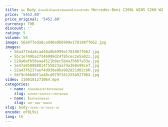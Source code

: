 ```yaml
---
title: ชุด Body ด้านหน้าด้านหลังกันชนหน้ากากสําหรับ Mercedes-Benz C200L W205 C260 W204 ดัดแปลงด้านหน้าด้านหลัง lip TAIL คอหม้อน้ํา grille
price: '5452.80'
price_original: '5452.80'
currency: THB
discount: ''
rating: 5
volume: 58
image: S6a477eda8cad40a9b6999e178198ff662.jpg
images:
  - S6a477eda8cad40a9b6999e178198ff662.jpg
  - Sbc1e749ba27346999d24f85cec2e5a02z.jpg
  - S28a0afb50eaa4521b0ec5b4a3566fa33u.jpg
  - Se47a050888014f55823aa7da368e98ceT.jpg
  - S2a43f6237aef4d938e0ba982821d02cbH.jpg
  - S6f9c66b80f1a48cd979f261255b92796X.jpg
video: 1100181273064.mp4
categories:
  - name: รถยนต์และรถจักรยานยนต์
    slug: รถยนต-และรถจ-กรยานยนต
  - name: ชิ้นส่วนด้านนอก
    slug: นส-วนด-านนอก
slug: body-านหน-าด-านหล-งก
encode: oF0L9si
lang: th
---
```

  